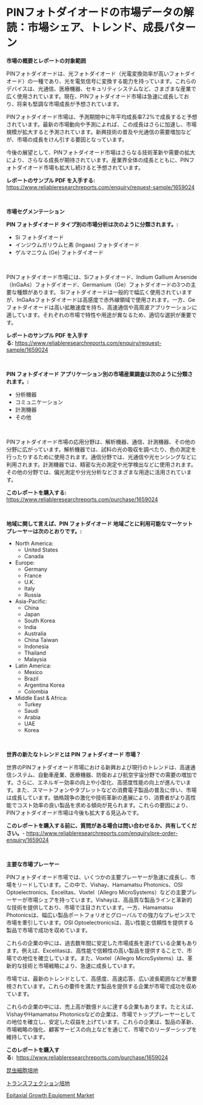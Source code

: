 <p><h1>PINフォトダイオードの市場データの解読：市場シェア、トレンド、成長パターン</h1></p><p><strong>市場の概要とレポートの対象範囲</strong></p>
<p><p>PINフォトダイオードは、光フォトダイオード（光電変換効率が高いフォトダイオード）の一種であり、光を電気信号に変換する能力を持っています。これらのデバイスは、光通信、医療機器、セキュリティシステムなど、さまざまな産業で広く使用されています。現在、PINフォトダイオード市場は急速に成長しており、将来も堅調な市場成長が予想されています。</p><p>PINフォトダイオード市場は、予測期間中に年平均成長率7.2%で成長すると予想されています。最新の市場動向や予測によれば、この成長はさらに加速し、市場規模が拡大すると予測されています。新興技術の普及や光通信の需要増加などが、市場の成長をけん引する要因となっています。</p><p>今後の展望として、PINフォトダイオード市場はさらなる技術革新や需要の拡大により、さらなる成長が期待されています。産業界全体の成長とともに、PINフォトダイオード市場も拡大し続けると予想されています。</p></p>
<p><strong>レポートのサンプル PDF を入手する:</strong> <a href="https://www.reliableresearchreports.com/enquiry/request-sample/1659024">https://www.reliableresearchreports.com/enquiry/request-sample/1659024</a></p>
<p>&nbsp;</p>
<p><strong>市場セグメンテーション</strong></p>
<p><strong>PIN フォトダイオード タイプ別の市場分析は次のように分類されます。:</strong></p>
<p><ul><li>Si フォトダイオード</li><li>インジウムガリウムヒ素 (Ingaas) フォトダイオード</li><li>ゲルマニウム (Ge) フォトダイオード</li></ul></p>
<p>&nbsp;</p>
<p><p>PINフォトダイオード市場には、Siフォトダイオード、Indium Gallium Arsenide（InGaAs）フォトダイオード、Germanium（Ge）フォトダイオードの3つの主要な種類があります。 Siフォトダイオードは一般的で幅広く使用されていますが、InGaAsフォトダイオードは高感度で赤外線領域で使用されます。一方、Geフォトダイオードは高い拡散速度を持ち、高速通信や高周波アプリケーションに適しています。それぞれの市場で特性や用途が異なるため、適切な選択が重要です。</p></p>
<p><strong>レポートのサンプル PDF を入手する:</strong>&nbsp;<a href="https://www.reliableresearchreports.com/enquiry/request-sample/1659024">https://www.reliableresearchreports.com/enquiry/request-sample/1659024</a></p>
<p>&nbsp;</p>
<p><strong> PIN フォトダイオード アプリケーション別の市場産業調査は次のように分類されます。:</strong></p>
<p><ul><li>分析機器</li><li>コミュニケーション</li><li>計測機器</li><li>その他</li></ul></p>
<p>&nbsp;</p>
<p><p>PINフォトダイオード市場の応用分野は、解析機器、通信、計測機器、その他の分野に広がっています。解析機器では、試料の光の吸収を調べたり、色の測定を行ったりするために使用されます。通信分野では、光通信や光センシングなどに利用されます。計測機器では、精密な光の測定や光学検出などに使用されます。その他の分野では、偏光測定や分光分析などさまざまな用途に活用されています。</p></p>
<p><strong>このレポートを購入する:</strong>&nbsp; <a href="https://www.reliableresearchreports.com/purchase/1659024">https://www.reliableresearchreports.com/purchase/1659024</a></p>
<p>&nbsp;</p>
<p><strong>地域に関して言えば、PIN フォトダイオード 地域ごとに利用可能なマーケットプレーヤーは次のとおりです。:</strong></p>
<p><ul>
    <li>
        North America:
        <ul>
            <li>United States</li>
            <li>Canada</li>
        </ul>
    </li>
    <li>
        Europe:
        <ul>
            <li>Germany</li>
            <li>France</li>
            <li>U.K.</li>
            <li>Italy</li>
            <li>Russia</li>
        </ul>
    </li>
    <li>
        Asia-Pacific:
        <ul>
            <li>China</li>
            <li>Japan</li>
            <li>South Korea</li>
            <li>India</li>
            <li>Australia</li>
            <li>China Taiwan</li>
            <li>Indonesia</li>
            <li>Thailand</li>
            <li>Malaysia</li>
        </ul>
    </li>
    <li>
        Latin America:
        <ul>
            <li>Mexico</li>
            <li>Brazil</li>
            <li>Argentina Korea</li>
            <li>Colombia</li>
        </ul>
    </li>
    <li>
        Middle East & Africa:
        <ul>
            <li>Turkey</li>
            <li>Saudi</li>
            <li>Arabia</li>
            <li>UAE</li>
            <li>Korea</li>
        </ul>
    </li>
    </ul></p>
<p>&nbsp;</p>
<p><strong>世界の新たなトレンドとは PIN フォトダイオード 市場？</strong></p>
<p><p>世界のPINフォトダイオード市場における新興および現行のトレンドは、高速通信システム、自動車産業、医療機器、防衛および航空宇宙分野での需要の増加です。さらに、エネルギー効率の向上や小型化、高感度性能の向上が進んでいます。また、スマートフォンやタブレットなどの消費電子製品の普及に伴い、市場は成長しています。価格競争の激化や技術革新の進展により、消費者がより高性能でコスト効率の良い製品を求める傾向が見られます。これらの要因により、PINフォトダイオード市場は今後も拡大する見込みです。</p></p>
<p><strong>このレポートを購入する前に、質問がある場合は問い合わせるか、共有してください。</strong>- <a href="https://www.reliableresearchreports.com/enquiry/pre-order-enquiry/1659024">https://www.reliableresearchreports.com/enquiry/pre-order-enquiry/1659024</a></p>
<p>&nbsp;</p>
<p><strong>主要な市場プレーヤー</strong></p>
<p><p>PINフォトダイオード市場では、いくつかの主要プレーヤーが急速に成長し、市場をリードしています。この中で、Vishay、Hamamatsu Photonics、OSI Optoelectronics、Excelitas、Voxtel（Allegro MicroSystems）などの主要プレーヤーが市場シェアを持っています。Vishayは、高品質な製品ラインと革新的な技術を提供しており、市場で注目されています。一方、Hamamatsu Photonicsは、幅広い製品ポートフォリオとグローバルでの強力なプレゼンスで市場を牽引しています。OSI Optoelectronicsは、高い性能と信頼性を提供する製品で市場で成功を収めています。</p><p>これらの企業の中には、過去数年間に安定した市場成長を遂げている企業もあります。例えば、Excelitasは、高性能で信頼性の高い製品を提供することで、市場での地位を確立しています。また、Voxtel（Allegro MicroSystems）は、革新的な技術と市場戦略により、急速に成長しています。</p><p>市場では、最新のトレンドとして、高感度、高速応答、広い波長範囲などが重要視されています。これらの要件を満たす製品を提供する企業が市場で成功を収めています。</p><p>これらの企業の中には、売上高が数億ドルに達する企業もあります。たとえば、VishayやHamamatsu Photonicsなどの企業は、市場でトッププレーヤーとしての地位を確立し、安定した収益を上げています。これらの企業は、製品の革新、市場戦略の強化、顧客サービスの向上などを通じて、市場でのリーダーシップを維持しています。</p></p>
<p><strong>このレポートを購入する:</strong>&nbsp;&nbsp;<a href="https://www.reliableresearchreports.com/purchase/1659024">https://www.reliableresearchreports.com/purchase/1659024</a></p>
<p><p><a href="https://github.com/laurenreichert/Market-Research-Report-List-1/blob/main/100438012492.md">昆虫細胞培地</a></p><p><a href="https://github.com/RodHoppe07/Market-Research-Report-List-1/blob/main/400413312493.md">トランスフェクション培地</a></p><p><a href="https://github.com/mbisetmhermsr/Market-Research-Report-List-1/blob/main/epitaxial-growth-equipment-market.md">Epitaxial Growth Equipment Market</a></p></p>